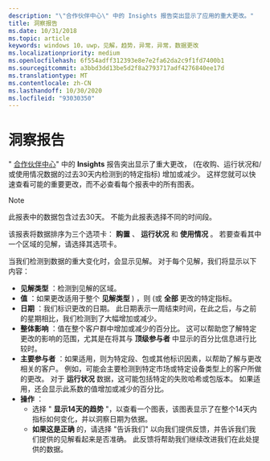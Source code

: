 ```yaml
---
description: "\"合作伙伴中心\" 中的 Insights 报告突出显示了应用的重大更改。"
title: 洞察报告
ms.date: 10/31/2018
ms.topic: article
keywords: windows 10，uwp，见解，趋势，异常，异常，数据更改
ms.localizationpriority: medium
ms.openlocfilehash: 6f554adff312393e8e7e2fa62da2c9f1fd7400b1
ms.sourcegitcommit: a3bbd3dd13be5d2f8a2793717adf4276840ee17d
ms.translationtype: MT
ms.contentlocale: zh-CN
ms.lasthandoff: 10/30/2020
ms.locfileid: "93030350"
---
```

# <a name="insights-report"></a>洞察报告


" [合作伙伴中心](https://partner.microsoft.com/dashboard)" 中的 **Insights** 报告突出显示了重大更改， (在收购、运行状况和/或使用情况数据的过去30天内检测到的特定指标) 增加或减少。 这样您就可以快速查看可能的重要更改，而不必查看每个报表中的所有图表。

> [!NOTE]
> 此报表中的数据包含过去30天。 不能为此报表选择不同的时间段。

该报表将数据排序为三个选项卡： **购置** 、 **运行状况** 和 **使用情况** 。 若要查看其中一个区域的见解，请选择其选项卡。

当我们检测到数据的重大变化时，会显示见解。 对于每个见解，我们将显示以下内容：
- **见解类型** ：检测到见解的区域。
- **值** ：如果更改适用于整个 **见解类型** ) ，则 (或 **全部** 更改的特定指标。
- **日期** ：我们标识更改的日期。 此日期表示一周结束时间，在此之后，与之前的星期相比，我们检测到了大幅增加或减少。
- **整体影响** ：值在整个客户群中增加或减少的百分比。 这可以帮助您了解特定更改的影响的范围，尤其是在将其与 **顶级参与者** 中显示的百分比信息进行比较时。
- **主要参与者** ：如果适用，则为特定段、包或其他标识因素，以帮助了解与更改相关的客户。 例如，可能会主要检测到特定市场或特定设备类型上的客户所做的更改。 对于 **运行状况** 数据，这可能包括特定的失败哈希或包版本。 如果适用，还会显示此系数的值增加或减少的百分比。
- **操作** ：
   - 选择 " **显示14天的趋势** "，以查看一个图表，该图表显示了在整个14天内指标如何变化，并以洞察日期为依据。
   - **如果这是正确** 的，请选择 "告诉我们" 以向我们提供反馈，并告诉我们我们提供的见解看起来是否准确。 此反馈将帮助我们继续改进我们在此处提供的数据。 

